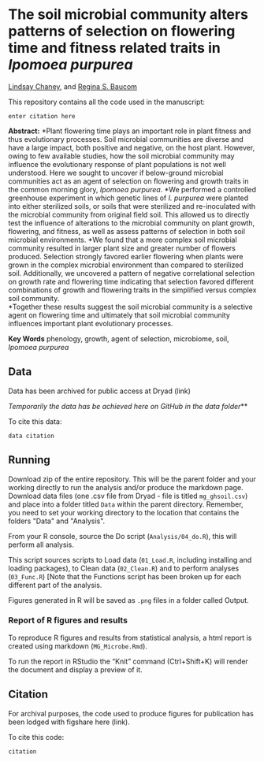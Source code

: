 # The soil microbial community alters patterns of selection on flowering time and fitness related traits in *Ipomoea purpurea*

[Lindsay Chaney](http://www.lindsaychaney.com), and [Regina S. Baucom](http://sites.lsa.umich.edu/baucom-lab/)

This repository contains all the code used in the manuscript:

```
enter citation here
```

**Abstract:** 
*Plant flowering time plays an important role in plant fitness and thus evolutionary processes. Soil microbial communities are diverse and have a large impact, both positive and negative, on the host plant. However, owing to few available studies, how the soil microbial community may influence the evolutionary response of plant populations is not well understood. Here we sought to uncover if below-ground microbial communities act as an agent of selection on flowering and growth traits in the common morning glory, _Ipomoea purpurea_. 
*We performed a controlled greenhouse experiment in which genetic lines of _I. purpurea_ were planted into either sterilized soils, or soils that were sterilized and re-inoculated with the microbial community from original field soil. This allowed us to directly test the influence of alterations to the microbial community on plant growth, flowering, and fitness, as well as assess patterns of selection in both soil microbial environments.
*We found that a more complex soil microbial community resulted in larger plant size and greater number of flowers produced. Selection strongly favored earlier flowering when plants were grown in the complex microbial environment than compared to sterilized soil. Additionally, we uncovered a pattern of negative correlational selection on growth rate and flowering time indicating that selection favored different combinations of growth and flowering traits in the simplified versus complex soil community.  
*Together these results suggest the soil microbial community is a selective agent on flowering time and ultimately that soil microbial community influences important plant evolutionary processes.

**Key Words**
phenology, growth, agent of selection, microbiome, soil, *Ipomoea purpurea*

## Data

Data has been archived for public access at Dryad (link)

_Temporarily the data has be achieved here on GitHub in the data folder_**

To cite this data:

```
data citation
```

## Running

Download zip of the entire repository. This will be the parent folder and your working directly to run the analysis and/or produce the markdown page. Download data files (one .csv file from Dryad - file is titled `mg_ghsoil.csv`) and place into a folder titled `Data` within the parent directory. Remember, you need to set your working 
directory to the location that contains the folders "Data" and "Analysis".

From your R console, source the Do script (`Analysis/04_do.R`), this will perform all analysis.

This script sources scripts to Load data (`01_Load.R`, including installing and loading packages), to Clean data (`02_Clean.R`) and to perform analyses (`03_Func.R`) [Note that the Functions script has been broken up for each different part of the analysis.

Figures generated in R will be saved as `.png` files in a folder called Output.

### Report of R figures and results

To reproduce R figures and results from statistical analysis, a html report is created using markdown (`MG_Microbe.Rmd`).

To run the report in RStudio the “Knit” command (Ctrl+Shift+K) will render the document and display a preview of it.

## Citation

For archival purposes, the code used to produce figures for publication has been lodged with figshare here (link).

To cite this code:

```
citation
```
